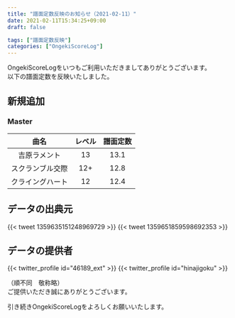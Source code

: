 ```yaml
---
title: "譜面定数反映のお知らせ（2021-02-11）"
date: 2021-02-11T15:34:25+09:00
draft: false

tags: ["譜面定数反映"]
categories: ["OngekiScoreLog"]
---
```


OngekiScoreLogをいつもご利用いただきましてありがとうございます。  
以下の譜面定数を反映いたしました。

<!--more-->

## 新規追加

### Master

| 曲名 | レベル | 譜面定数 |
|:-:|:-:|:-:|
| 吉原ラメント | 13 | 13.1 |
| スクランブル交際 | 12+ | 12.8 |
| クライングハート | 12 | 12.4 |

## データの出典元

{{< tweet 1359635151248969729 >}}
{{< tweet 1359651859598692353 >}}

## データの提供者

{{< twitter_profile id="46189_ext" >}}
{{< twitter_profile id="hinajigoku" >}}

（順不同　敬称略）  
ご提供いただき誠にありがとうございます。

引き続きOngekiScoreLogをよろしくお願いいたします。
